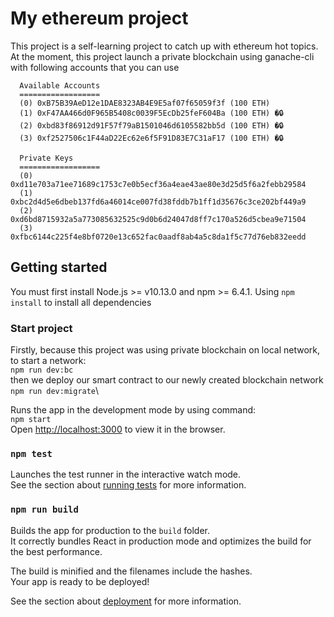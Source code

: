 # My ethereum project

This project is a self-learning project to catch up with ethereum hot topics.
At the moment, this project launch a private blockchain using ganache-cli with following accounts that you can use

```
  Available Accounts
  ==================
  (0) 0xB75B39AeD12e1DAE8323AB4E9E5af07f65059f3f (100 ETH)
  (1) 0xF47AA466d0F965B5408c0039F5EcDb25feF604Ba (100 ETH) �🔒
  (2) 0xbd83f86912d91F57f79aB1501046d6105582bb5d (100 ETH) �🔒
  (3) 0xf2527506c1F44aD22Ec62e6f5F91D83E7C31aF17 (100 ETH) �🔒

  Private Keys
  ==================
  (0) 0xd11e703a71ee71689c1753c7e0b5ecf36a4eae43ae80e3d25d5f6a2febb29584
  (1) 0xbc2d4d5e6dbeb137fd6a46014ce007fd38fddb7b1ff1d35676c3ce202bf449a9
  (2) 0xd6bd8715932a5a773085632525c9d0b6d24047d8ff7c170a526d5cbea9e71504
  (3) 0xfbc6144c225f4e8bf0720e13c652fac0aadf8ab4a5c8da1f5c77d76eb832eedd
```

## Getting started

You must first install Node.js >= v10.13.0 and npm >= 6.4.1.
Using `npm install` to install all dependencies

### Start project

Firstly, because this project was using private blockchain on local network, to start a network: \
`npm run dev:bc`\
then we deploy our smart contract to our newly created blockchain network\
`npm run dev:migrate`\

Runs the app in the development mode by using command: \
`npm start`\
Open [http://localhost:3000](http://localhost:3000) to view it in the browser.

### `npm test`

Launches the test runner in the interactive watch mode.\
See the section about [running tests](https://facebook.github.io/create-react-app/docs/running-tests) for more information.

### `npm run build`

Builds the app for production to the `build` folder.\
It correctly bundles React in production mode and optimizes the build for the best performance.

The build is minified and the filenames include the hashes.\
Your app is ready to be deployed!

See the section about [deployment](https://facebook.github.io/create-react-app/docs/deployment) for more information.
